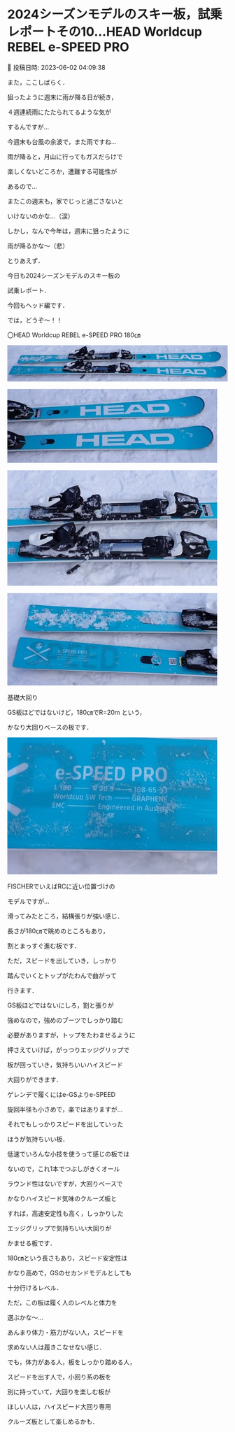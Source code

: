 # 2024シーズンモデルのスキー板，試乗レポートその10…HEAD Worldcup REBEL e-SPEED PRO

📅 投稿日時: 2023-06-02 04:09:38

また，ここしばらく．


狙ったように週末に雨が降る日が続き，


４週連続雨にたたられてるような気が


するんですが…





今週末も台風の余波で，また雨ですね…


雨が降ると，月山に行ってもガスだらけで


楽しくないどころか，遭難する可能性が


あるので…


またこの週末も，家でじっと過ごさないと


いけないのかな…（涙）





しかし，なんで今年は，週末に狙ったように


雨が降るかな～（悲）





とりあえず．


今日も2024シーズンモデルのスキー板の


試乗レポート．


今回もヘッド編です．


では，どうぞ～！！[]()








〇HEAD Worldcup REBEL e-SPEED PRO 180㎝







![e55f46e940e7a9afbc5cf664028cdc8b.jpg](images/e55f46e940e7a9afbc5cf664028cdc8b.jpg)









![f970315b5cd63cfcf8747a99b60d37c8.jpg](images/f970315b5cd63cfcf8747a99b60d37c8.jpg)









![501d1169910053367633a390e3cd63d7.jpg](images/501d1169910053367633a390e3cd63d7.jpg)









![aa018ffa049e98aea8a1e5afcae4b16a.jpg](images/aa018ffa049e98aea8a1e5afcae4b16a.jpg)







基礎大回り





GS板ほどではないけど，180㎝でR=20m という，


かなり大回りベースの板です．




![28a21724f563ce7df12388708afe8a5d.jpg](images/28a21724f563ce7df12388708afe8a5d.jpg)







FISCHERでいえばRCに近い位置づけの


モデルですが…


滑ってみたところ，結構張りが強い感じ．


長さが180㎝で眺めのところもあり，


割とまっすぐ進む板です．





ただ，スピードを出していき，しっかり


踏んでいくとトップがたわんで曲がって


行きます．


GS板ほどではないにしろ，割と張りが


強めなので，強めのブーツでしっかり踏む


必要がありますが，トップをたわませるように


押さえていけば，がっつりエッジグリップで


板が回っていき，気持ちいいハイスピード


大回りができます．





ゲレンデで履くにはe-GSよりe-SPEED


旋回半径も小さめで，楽ではありますが…


それでもしっかりスピードを出していった


ほうが気持ちいい板．





低速でいろんな小技を使うって感じの板では


ないので，これ1本でつぶしがきくオール


ラウンド性はないですが，大回りベースで


かなりハイスピード気味のクルーズ板と


すれば，高速安定性も高く，しっかりした


エッジグリップで気持ちいい大回りが


かませる板です．





180㎝という長さもあり，スピード安定性は


かなり高めで，GSのセカンドモデルとしても


十分行けるレベル．





ただ，この板は履く人のレベルと体力を


選ぶかな～…


あんまり体力・筋力がない人，スピードを


求めない人は履きこなせない感じ．





でも，体力がある人，板をしっかり踏める人，


スピードを出す人で，小回り系の板を


別に持っていて，大回りを楽しむ板が


ほしい人は，ハイスピード大回り専用


クルーズ板として楽しめるかも．
